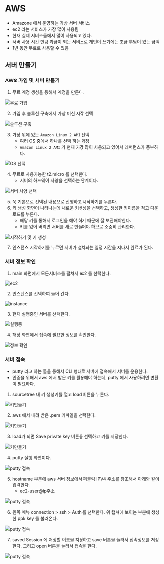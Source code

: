 # AWS 

* Amazone 에서 운영하는 가상 서버 서비스 
* ec2 라는 서비스가 가장 많이 사용됨
* 현재 실제 서비스들에서 많이 사용되고 있다. 
* 서버 사용 시간 만큼 과금이 되는 서비스로 개인이 쓰기에는 조금 부담이 있는 금액
* 1년 동안 무료로 사용할 수 있음

## 서버 만들기 

### AWS 가입 및 서버 만들기

1) 무료 계정 생성을 통해서 계정을 만든다. 

![무료 가입](aws_setting_1.png)

2) 가입 후 솔루션 구축에서 가상 머신 시작 선택

![솔루션 구축](aws_setting_2.png)

3) 가장 위에 있는 `Amazon Linux 2 AMI` 선택
    * 여러 OS 중에서 하나를 선택 하는 과정
    * `Amazon Linux 2 AMI` 가 현재 가장 많이 사용되고 있어서 레퍼런스가 풍부하다. 


![OS 선택](aws_setting_3.png)

4) 무료로 사용가능한 t2.micro 를 선택한다. 
    * 서버의 하드웨어 사양을 선택하는 단계이다. 

![서버 사양 선택](aws_setting_4.png)


5) 쭉 기본으로 선택된 내용으로 진행하고 시작하기를 누른다. 
6) 키 생성 화면이 나타나는데 새로운 키생성을 선택하고, 생성한 키이름을 적고 다운로드를 누른다.
    * 해당 키를 통해서 로그인을 해야 하기 때문에 잘 보관해야한다. 
    * 키를 잃어 버리면 서버를 새로 만들어야 하므로 소중히 관리한다.

![시작하기 및 키 생성](aws_setting_5.png)


7) 인스턴스 시작하기를 누르면 서버가 설치되는 일정 시간을 지나서 완료가 된다. 


### 서버 정보 확인

1) main 화면에서 모든서비스를 펼쳐서 ec2 를 선택한다. 

![ec2](aws_console_1.png)

2) 인스턴스를 선택하여 들어 간다. 

![instance](aws_console_2.png)

3) 현재 실행중인 서버를 선택한다. 

![실행중](aws_console_3.png)

4) 해당 화면에서 접속에 필요한 정보를 확인한다. 

![정보 확인](aws_console_4.png)


### 서버 접속

* putty 라고 하는 툴을 통해서 CLI 형태로 서버에 접속해서 서버를 운용한다. 
* 인증을 위해서 aws 에서 받은 키를 활용해야 하는데, putty 에서 사용하려면 변환이 필요하다.

1) sourcetree 내 키 생성키를 열고 load 버튼을 누른다. 

![키만들기](putty_0_1.png)


2) aws 에서 내려 받은 .pem 키파일을 선택한다. 

![키만들기](putty_0_2.png)

3) load가 되면 Save private key 버튼을 선택하고 키를 저장한다. 

![키만들기](putty_0_3.png)

4) putty 실행 화면이다. 

![putty 접속](putty_1.png)

5) hostname 부분에 aws 서버 정보에서 퍼블릭 IPV4 주소를 참조해서 아래와 같이 입력한다. 
    * ec2-user@ip주소


![putty 접속](putty_2.png)

6) 왼쪽 메뉴 connection > ssh > Auth 를 선택한다.
위 캡쳐에 보이는 부분에 생성한 ppk key 를 불러온다. 

![putty 접속](putty_3.png)

7) saved Session 에 저장할 이름을 지정하고 save 버튼을 눌러서 접속정보를 저장한다. 
그리고 open 버튼을 눌러서 접속을 한다. 

![putty 접속](putty_4.png)

